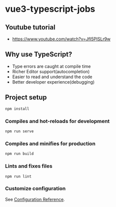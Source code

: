 # vue3-typescript-jobs

## Youtube tutorial
- https://www.youtube.com/watch?v=JfI5PISLr9w

## Why use TypeScript?
- Type errors are caught at compile time
- Richer Editor support(autocompletion)
- Easier to read and understand the code
- Better developer experience(debugging)

## Project setup
```
npm install
```

### Compiles and hot-reloads for development
```
npm run serve
```

### Compiles and minifies for production
```
npm run build
```

### Lints and fixes files
```
npm run lint
```

### Customize configuration
See [Configuration Reference](https://cli.vuejs.org/config/).
